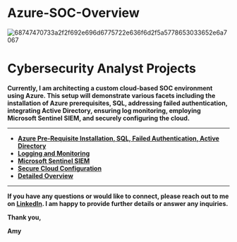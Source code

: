 # Azure-SOC-Overview

![68747470733a2f2f692e696d6775722e636f6d2f5a5778653033652e6a7067](https://user-images.githubusercontent.com/109401839/236074279-96ae8c16-e42d-43bf-9e33-2b2b3d4b5cde.jpg)

<h1>Cybersecurity Analyst Projects</h1>

<b> Currently, I am architecting a custom cloud-based SOC environment using Azure. This setup will demonstrate various facets including the installation of Azure prerequisites, SQL, addressing failed authentication, integrating Active Directory, ensuring log monitoring, employing Microsoft Sentinel SIEM, and securely configuring the cloud.<b/>

---

- <b>[Azure Pre-Requisite Installation, SQL, Failed Authentication, Active Directory](https://github.com/AmyMcCarrell)<b>
- <b>[Logging and Monitoring](https://github.com/AmyMcCarrell)<b>
- <b>[Microsoft Sentinel SIEM](https://github.com/AmyMcCarrell)<b>
- <b>[Secure Cloud Configuration](https://github.com/AmyMcCarrell)<b>
- <b>[Detailed Overview](https://github.com/AmyMcCarrell)<b>

----

If you have any questions or would like to connect, please reach out to me on <a href="https://www.linkedin.com/in/amymccarrell/">LinkedIn<a>. I am happy to provide further details or answer any inquiries. 

Thank you,

Amy
